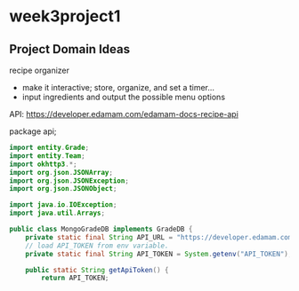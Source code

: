 # week3project1

## Project Domain Ideas
recipe organizer 
- make it interactive; store, organize, and set a timer…
- input ingredients and output the possible menu options

API: https://developer.edamam.com/edamam-docs-recipe-api 

package api;

```java
import entity.Grade;
import entity.Team;
import okhttp3.*;
import org.json.JSONArray;
import org.json.JSONException;
import org.json.JSONObject;

import java.io.IOException;
import java.util.Arrays;

public class MongoGradeDB implements GradeDB {
    private static final String API_URL = "https://developer.edamam.com/edamam-docs-recipe-api";
    // load API_TOKEN from env variable.
    private static final String API_TOKEN = System.getenv("API_TOKEN");

    public static String getApiToken() {
        return API_TOKEN;
```
